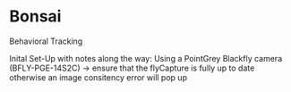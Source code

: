 # Bonsai
Behavioral Tracking


Inital Set-Up with notes along the way:
Using a PointGrey Blackfly camera (BFLY-PGE-14S2C)
-> ensure that the flyCapture is fully up to date otherwise an image consitency error will pop up

